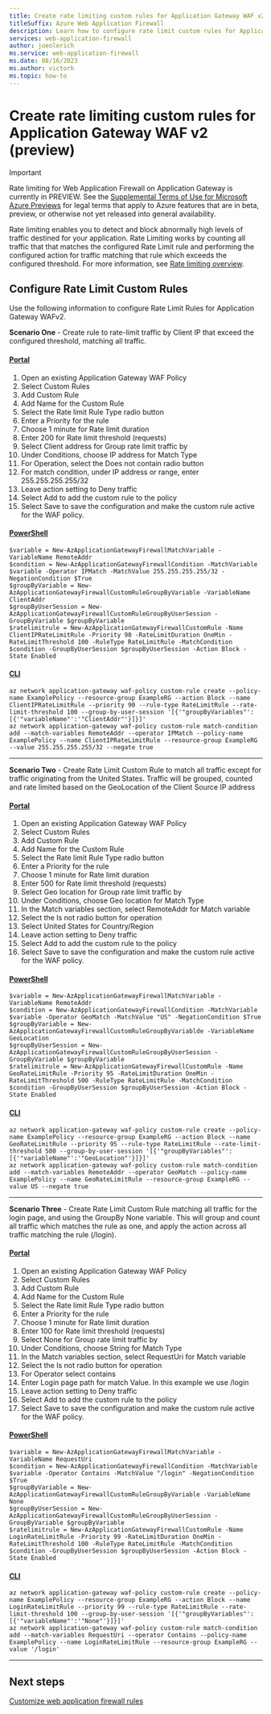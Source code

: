 ```yaml
---
title: Create rate limiting custom rules for Application Gateway WAF v2 (preview)
titleSuffix: Azure Web Application Firewall
description: Learn how to configure rate limit custom rules for Application Gateway WAF v2.
services: web-application-firewall
author: joeolerich
ms.service: web-application-firewall
ms.date: 08/16/2023
ms.author: victorh
ms.topic: how-to 
---
```


# Create rate limiting custom rules for Application Gateway WAF v2 (preview)

> [!IMPORTANT]
> Rate limiting for Web Application Firewall on Application Gateway is currently in PREVIEW.
> See the [Supplemental Terms of Use for Microsoft Azure Previews](https://azure.microsoft.com/support/legal/preview-supplemental-terms/) for legal terms that apply to Azure features that are in beta, preview, or otherwise not yet released into general availability.

Rate limiting enables you to detect and block abnormally high levels of traffic destined for your application. Rate Limiting works by counting all traffic that that matches the configured Rate Limit rule and performing the configured action for traffic matching that rule which exceeds the configured threshold. For more information, see [Rate limiting overview](rate-limiting-overview.md).

## Configure Rate Limit Custom Rules

Use the following information to configure Rate Limit Rules for Application Gateway WAFv2. 

**Scenario One** -  Create rule to rate-limit traffic by Client IP that exceed the configured threshold, matching all traffic. 

#### [Portal](#tab/browser)

1. Open an existing Application Gateway WAF Policy 
1. Select Custom Rules 
1. Add Custom Rule 
1. Add Name for the Custom Rule 
1. Select the Rate limit Rule Type radio button 
1. Enter a Priority for the rule 
1. Choose 1 minute for Rate limit duration 
1. Enter 200 for Rate limit threshold (requests) 
1. Select Client address for Group rate limit traffic by
1. Under Conditions, choose IP address for Match Type
1. For Operation, select the Does not contain radio button
1. For match condition, under IP address or range, enter 255.255.255.255/32
1. Leave action setting to Deny traffic  
1. Select Add to add the custom rule to the policy 
1. Select Save to save the configuration and make the custom rule active for the WAF policy. 

#### [PowerShell](#tab/powershell)

```azurepowershell
$variable = New-AzApplicationGatewayFirewallMatchVariable -VariableName RemoteAddr 
$condition = New-AzApplicationGatewayFirewallCondition -MatchVariable $variable -Operator IPMatch -MatchValue 255.255.255.255/32 -NegationCondition $True      
$groupByVariable = New-AzApplicationGatewayFirewallCustomRuleGroupByVariable -VariableName ClientAddr      
$groupByUserSession = New-AzApplicationGatewayFirewallCustomRuleGroupByUserSession -GroupByVariable $groupByVariable
$ratelimitrule = New-AzApplicationGatewayFirewallCustomRule -Name ClientIPRateLimitRule -Priority 90 -RateLimitDuration OneMin -RateLimitThreshold 100 -RuleType RateLimitRule -MatchCondition $condition -GroupByUserSession $groupByUserSession -Action Block -State Enabled 
```
#### [CLI](#tab/cli)
```azurecli
az network application-gateway waf-policy custom-rule create --policy-name ExamplePolicy --resource-group ExampleRG --action Block --name ClientIPRateLimitRule --priority 90 --rule-type RateLimitRule --rate-limit-threshold 100 --group-by-user-session '[{'"groupByVariables"':[{'"variableName"':'"ClientAddr"'}]}]'
az network application-gateway waf-policy custom-rule match-condition add --match-variables RemoteAddr --operator IPMatch --policy-name ExamplePolicy --name ClientIPRateLimitRule --resource-group ExampleRG --value 255.255.255.255/32 --negate true
```
* * *

**Scenario Two** - Create Rate Limit Custom Rule to match all traffic except for traffic originating from the United States.  Traffic will be grouped, counted and rate limited based on the GeoLocation of the Client Source IP address 

#### [Portal](#tab/browser)

1. Open an existing Application Gateway WAF Policy 
1. Select Custom Rules 
1. Add Custom Rule 
1. Add Name for the Custom Rule 
1. Select the Rate limit Rule Type radio button 
1. Enter a Priority for the rule 
1. Choose 1 minute for Rate limit duration 
1. Enter 500 for Rate limit threshold (requests) 
1. Select Geo location for Group rate limit traffic by 
1. Under Conditions, choose Geo location for Match Type 
1. In the Match variables section, select RemoteAddr for Match variable 
1. Select the Is not radio button for operation 
1. Select United States for Country/Region 
1. Leave action setting to Deny traffic  
1. Select Add to add the custom rule to the policy 
1. Select Save to save the configuration and make the custom rule active for the WAF policy. 

#### [PowerShell](#tab/powershell)
```azurepowershell
$variable = New-AzApplicationGatewayFirewallMatchVariable -VariableName RemoteAddr 
$condition = New-AzApplicationGatewayFirewallCondition -MatchVariable $variable -Operator GeoMatch -MatchValue "US" -NegationCondition $True
$groupByVariable = New-AzApplicationGatewayFirewallCustomRuleGroupByVariablde -VariableName GeoLocation 
$groupByUserSession = New-AzApplicationGatewayFirewallCustomRuleGroupByUserSession -GroupByVariable $groupByVariable 
$ratelimitrule = New-AzApplicationGatewayFirewallCustomRule -Name GeoRateLimitRule -Priority 95 -RateLimitDuration OneMin -RateLimitThreshold 500 -RuleType RateLimitRule -MatchCondition $condition -GroupByUserSession $groupByUserSession -Action Block -State Enabled  
```
#### [CLI](#tab/cli)
```azurecli
az network application-gateway waf-policy custom-rule create --policy-name ExamplePolicy --resource-group ExampleRG --action Block --name GeoRateLimitRule --priority 95 --rule-type RateLimitRule --rate-limit-threshold 500 --group-by-user-session '[{'"groupByVariables"':[{'"variableName"':'"GeoLocation"'}]}]'
az network application-gateway waf-policy custom-rule match-condition add --match-variables RemoteAddr --operator GeoMatch --policy-name ExamplePolicy --name GeoRateLimitRule --resource-group ExampleRG --value US --negate true
```
* * *

**Scenario Three** - Create Rate Limit Custom Rule matching all traffic for the login page, and using the GroupBy None variable.  This will group and count all traffic which matches the rule as one, and apply the action across all traffic matching the rule (/login).

#### [Portal](#tab/browser)

1. Open an existing Application Gateway WAF Policy 
1. Select Custom Rules 
1. Add Custom Rule 
1. Add Name for the Custom Rule 
1. Select the Rate limit Rule Type radio button 
1. Enter a Priority for the rule 
1. Choose 1 minute for Rate limit duration 
1. Enter 100 for Rate limit threshold (requests) 
1. Select None for Group rate limit traffic by 
1. Under Conditions, choose String for Match Type 
1. In the Match variables section, select RequestUri for Match variable 
1. Select the Is not radio button for operation 
1. For Operator select contains 
1. Enter Login page path for match Value.  In this example we use /login 
1. Leave action setting to Deny traffic  
1. Select Add to add the custom rule to the policy 
1. Select Save to save the configuration and make the custom rule active for the WAF policy. 

#### [PowerShell](#tab/powershell)
```azurepowershell
$variable = New-AzApplicationGatewayFirewallMatchVariable -VariableName RequestUri  
$condition = New-AzApplicationGatewayFirewallCondition -MatchVariable $variable -Operator Contains -MatchValue "/login" -NegationCondition $True  
$groupByVariable = New-AzApplicationGatewayFirewallCustomRuleGroupByVariable -VariableName None       
$groupByUserSession = New-AzApplicationGatewayFirewallCustomRuleGroupByUserSession -GroupByVariable $groupByVariable 
$ratelimitrule = New-AzApplicationGatewayFirewallCustomRule -Name LoginRateLimitRule -Priority 99 -RateLimitDuration OneMin -RateLimitThreshold 100 -RuleType RateLimitRule -MatchCondition $condition -GroupByUserSession $groupByUserSession -Action Block -State Enabled 
```
#### [CLI](#tab/cli)
```azurecli
az network application-gateway waf-policy custom-rule create --policy-name ExamplePolicy --resource-group ExampleRG --action Block --name LoginRateLimitRule --priority 99 --rule-type RateLimitRule --rate-limit-threshold 100 --group-by-user-session '[{'"groupByVariables"':[{'"variableName"':'"None"'}]}]'
az network application-gateway waf-policy custom-rule match-condition add --match-variables RequestUri --operator Contains --policy-name ExamplePolicy --name LoginRateLimitRule --resource-group ExampleRG --value '/login'
```
* * *

## Next steps

[Customize web application firewall rules](application-gateway-customize-waf-rules-portal.md)
